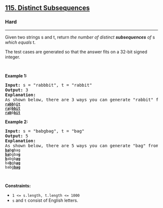 <h2><a href="https://leetcode.com/problems/distinct-subsequences/">115. Distinct Subsequences</a></h2><h3>Hard</h3><hr><p>Given two strings s and t, return <i>the number of distinct</i> <b><i>subsequences</i></b><i> of </i>s<i> which equals </i>t.</p>

<p>The test cases are generated so that the answer fits on a 32-bit signed integer.</p>

<p>&nbsp;</p>
<p><strong class="example">Example 1:</strong></p>

<pre>
<strong>Input:</strong> s = &quot;rabbbit&quot;, t = &quot;rabbit&quot;
<strong>Output:</strong> 3
<strong>Explanation:</strong>
As shown below, there are 3 ways you can generate &quot;rabbit&quot; from s.
<code><strong><u>rabb</u></strong>b<strong><u>it</u></strong></code>
<code><strong><u>ra</u></strong>b<strong><u>bbit</u></strong></code>
<code><strong><u>rab</u></strong>b<strong><u>bit</u></strong></code>
</pre>

<p><strong class="example">Example 2:</strong></p>

<pre>
<strong>Input:</strong> s = &quot;babgbag&quot;, t = &quot;bag&quot;
<strong>Output:</strong> 5
<strong>Explanation:</strong>
As shown below, there are 5 ways you can generate &quot;bag&quot; from s.
<code><strong><u>ba</u></strong>b<u><strong>g</strong></u>bag</code>
<code><strong><u>ba</u></strong>bgba<strong><u>g</u></strong></code>
<code><u><strong>b</strong></u>abgb<strong><u>ag</u></strong></code>
<code>ba<u><strong>b</strong></u>gb<u><strong>ag</strong></u></code>
<code>babg<strong><u>bag</u></strong></code></pre>

<p>&nbsp;</p>
<p><strong>Constraints:</strong></p>

<ul>
	<li><code>1 &lt;= s.length, t.length &lt;= 1000</code></li>
	<li><code>s</code> and <code>t</code> consist of English letters.</li>
</ul>
